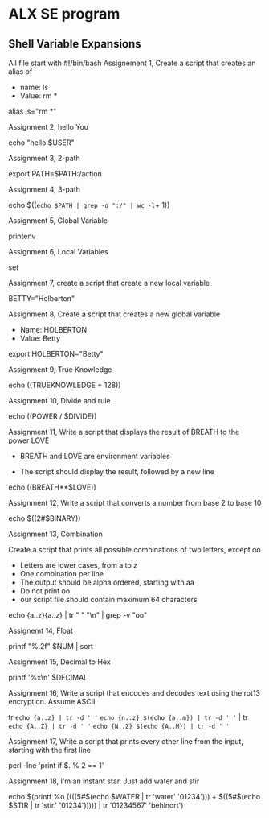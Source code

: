 # ALX SE program
## Shell Variable Expansions
All file start with #!/bin/bash
Assignement 1, Create a script that creates an alias of
+ name: ls
+ Value: rm *

alias ls="rm *"

Assignment 2, hello You

echo "hello $USER"

Assignment 3, 2-path

export PATH=$PATH:/action

Assignment 4, 3-path

echo $((`echo $PATH | grep -o ":/" | wc -l`+ 1))

Assignment 5, Global Variable

printenv

Assignment 6, Local Variables

set

Assignment 7, create a script that create a new local variable

BETTY="Holberton"

Assignment 8, Create a script that creates a new global variable
+ Name: HOLBERTON
+ Value: Betty

export HOLBERTON="Betty"

Assignment 9, True Knowledge

echo $(($TRUEKNOWLEDGE + 128))

Assignment 10, Divide and rule

echo $(($POWER / $DIVIDE))

Assignment 11, Write a script that displays the result of BREATH to the power LOVE

+ BREATH and LOVE are environment variables

+ The script should display the result, followed by a new line

echo $(($BREATH**$LOVE))

Assignment 12, Write a script that converts a number from base 2 to base 10

echo $((2#$BINARY))

Assignment 13, Combination

Create a script that prints all possible combinations of two letters, except oo

+ Letters are lower cases, from a to z
+ One combination per line
+ The output should be alpha ordered, starting with aa
+ Do not print oo
+ our script file should contain maximum 64 characters

echo {a..z}{a..z} | tr " " "\n" | grep -v "oo"

Assignemt 14, Float

printf "%.2f" $NUM | sort

Assignment 15, Decimal to Hex


printf '%x\n' $DECIMAL


Assignment 16, Write a script that encodes and decodes text using the rot13 encryption. Assume ASCII



tr `echo {a..z} | tr -d ' '` `echo {n..z} $(echo {a..m}) | tr -d ' '` | tr `echo {A..Z} | tr -d ' '` `echo {N..Z} $(echo {A..M}) | tr -d ' '`

Assignment 17, Write a script that prints every other line from the input, starting with the first line


perl -lne 'print if $. % 2 == 1'

Assignment 18, I'm an instant star. Just add water and stir

echo $(printf %o $(($((5#$(echo $WATER | tr 'water' '01234'))) + $((5#$(echo $STIR | tr 'stir.' '01234'))))) | tr '01234567' 'behlnort')


